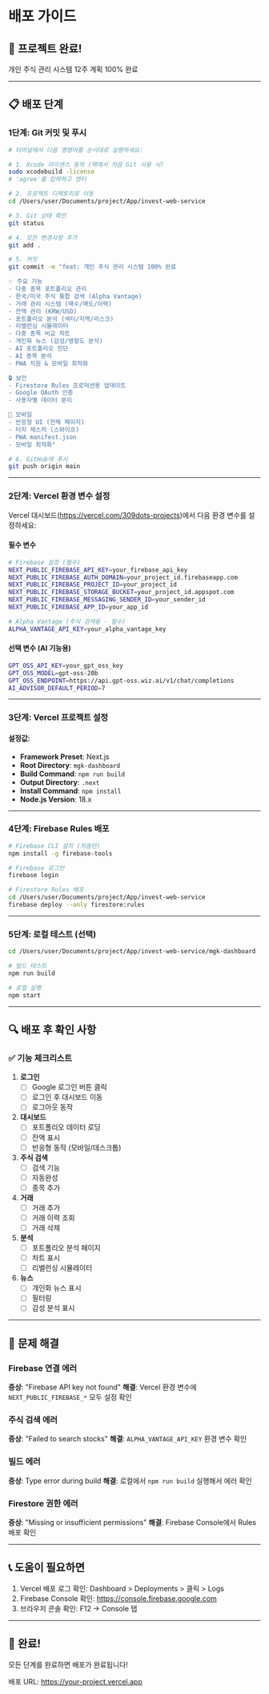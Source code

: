 # 배포 가이드

## 🎉 프로젝트 완료!

개인 주식 관리 시스템 12주 계획 100% 완료

---

## 📋 배포 단계

### 1단계: Git 커밋 및 푸시

```bash
# 터미널에서 다음 명령어를 순서대로 실행하세요:

# 1. Xcode 라이센스 동의 (맥에서 처음 Git 사용 시)
sudo xcodebuild -license
# 'agree'를 입력하고 엔터

# 2. 프로젝트 디렉토리로 이동
cd /Users/user/Documents/project/App/invest-web-service

# 3. Git 상태 확인
git status

# 4. 모든 변경사항 추가
git add .

# 5. 커밋
git commit -m "feat: 개인 주식 관리 시스템 100% 완료

✨ 주요 기능
- 다중 종목 포트폴리오 관리
- 한국/미국 주식 통합 검색 (Alpha Vantage)
- 거래 관리 시스템 (매수/매도/이력)
- 잔액 관리 (KRW/USD)
- 포트폴리오 분석 (섹터/지역/리스크)
- 리밸런싱 시뮬레이터
- 다중 종목 비교 차트
- 개인화 뉴스 (감성/영향도 분석)
- AI 포트폴리오 진단
- AI 종목 분석
- PWA 지원 & 모바일 최적화

🔒 보안
- Firestore Rules 프로덕션용 업데이트
- Google OAuth 인증
- 사용자별 데이터 분리

📱 모바일
- 반응형 UI (전체 페이지)
- 터치 제스처 (스와이프)
- PWA manifest.json
- 모바일 최적화"

# 6. GitHub에 푸시
git push origin main
```

---

### 2단계: Vercel 환경 변수 설정

Vercel 대시보드(https://vercel.com/309dots-projects)에서 다음 환경 변수를 설정하세요:

#### 필수 변수

```bash
# Firebase 설정 (필수)
NEXT_PUBLIC_FIREBASE_API_KEY=your_firebase_api_key
NEXT_PUBLIC_FIREBASE_AUTH_DOMAIN=your_project_id.firebaseapp.com
NEXT_PUBLIC_FIREBASE_PROJECT_ID=your_project_id
NEXT_PUBLIC_FIREBASE_STORAGE_BUCKET=your_project_id.appspot.com
NEXT_PUBLIC_FIREBASE_MESSAGING_SENDER_ID=your_sender_id
NEXT_PUBLIC_FIREBASE_APP_ID=your_app_id

# Alpha Vantage (주식 검색용 - 필수)
ALPHA_VANTAGE_API_KEY=your_alpha_vantage_key
```

#### 선택 변수 (AI 기능용)

```bash
GPT_OSS_API_KEY=your_gpt_oss_key
GPT_OSS_MODEL=gpt-oss-20b
GPT_OSS_ENDPOINT=https://api.gpt-oss.wiz.ai/v1/chat/completions
AI_ADVISOR_DEFAULT_PERIOD=7
```

---

### 3단계: Vercel 프로젝트 설정

#### 설정값:

- **Framework Preset**: Next.js
- **Root Directory**: `mgk-dashboard`
- **Build Command**: `npm run build`
- **Output Directory**: `.next`
- **Install Command**: `npm install`
- **Node.js Version**: 18.x

---

### 4단계: Firebase Rules 배포

```bash
# Firebase CLI 설치 (처음만)
npm install -g firebase-tools

# Firebase 로그인
firebase login

# Firestore Rules 배포
cd /Users/user/Documents/project/App/invest-web-service
firebase deploy --only firestore:rules
```

---

### 5단계: 로컬 테스트 (선택)

```bash
cd /Users/user/Documents/project/App/invest-web-service/mgk-dashboard

# 빌드 테스트
npm run build

# 로컬 실행
npm start
```

---

## 🔍 배포 후 확인 사항

### ✅ 기능 체크리스트

1. **로그인**
   - [ ] Google 로그인 버튼 클릭
   - [ ] 로그인 후 대시보드 이동
   - [ ] 로그아웃 동작

2. **대시보드**
   - [ ] 포트폴리오 데이터 로딩
   - [ ] 잔액 표시
   - [ ] 반응형 동작 (모바일/데스크톱)

3. **주식 검색**
   - [ ] 검색 기능
   - [ ] 자동완성
   - [ ] 종목 추가

4. **거래**
   - [ ] 거래 추가
   - [ ] 거래 이력 조회
   - [ ] 거래 삭제

5. **분석**
   - [ ] 포트폴리오 분석 페이지
   - [ ] 차트 표시
   - [ ] 리밸런싱 시뮬레이터

6. **뉴스**
   - [ ] 개인화 뉴스 표시
   - [ ] 필터링
   - [ ] 감성 분석 표시

---

## 🐛 문제 해결

### Firebase 연결 에러
**증상**: "Firebase API key not found"
**해결**: Vercel 환경 변수에 `NEXT_PUBLIC_FIREBASE_*` 모두 설정 확인

### 주식 검색 에러
**증상**: "Failed to search stocks"
**해결**: `ALPHA_VANTAGE_API_KEY` 환경 변수 확인

### 빌드 에러
**증상**: Type error during build
**해결**: 로컬에서 `npm run build` 실행해서 에러 확인

### Firestore 권한 에러
**증상**: "Missing or insufficient permissions"
**해결**: Firebase Console에서 Rules 배포 확인

---

## 📞 도움이 필요하면

1. Vercel 배포 로그 확인: Dashboard > Deployments > 클릭 > Logs
2. Firebase Console 확인: https://console.firebase.google.com
3. 브라우저 콘솔 확인: F12 → Console 탭

---

## 🎊 완료!

모든 단계를 완료하면 배포가 완료됩니다!

배포 URL: https://your-project.vercel.app

